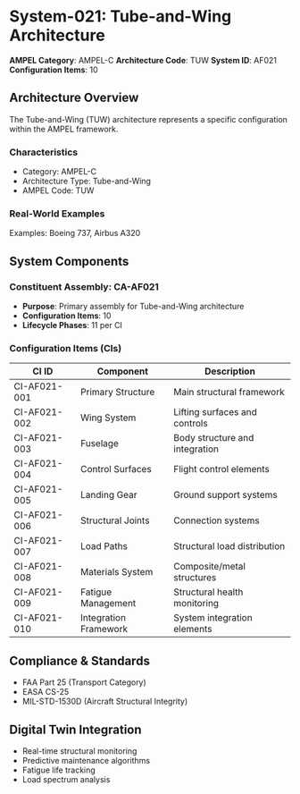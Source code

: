 # System-021: Tube-and-Wing Architecture

**AMPEL Category**: AMPEL-C
**Architecture Code**: TUW
**System ID**: AF021
**Configuration Items**: 10

## Architecture Overview

The Tube-and-Wing (TUW) architecture represents a specific configuration within the AMPEL framework.

### Characteristics
- Category: AMPEL-C
- Architecture Type: Tube-and-Wing
- AMPEL Code: TUW

### Real-World Examples
Examples: Boeing 737, Airbus A320

## System Components

### Constituent Assembly: CA-AF021
- **Purpose**: Primary assembly for Tube-and-Wing architecture
- **Configuration Items**: 10
- **Lifecycle Phases**: 11 per CI

### Configuration Items (CIs)

| CI ID | Component | Description |
|-------|-----------|-------------|
| CI-AF021-001 | Primary Structure | Main structural framework |
| CI-AF021-002 | Wing System | Lifting surfaces and controls |
| CI-AF021-003 | Fuselage | Body structure and integration |
| CI-AF021-004 | Control Surfaces | Flight control elements |
| CI-AF021-005 | Landing Gear | Ground support systems |
| CI-AF021-006 | Structural Joints | Connection systems |
| CI-AF021-007 | Load Paths | Structural load distribution |
| CI-AF021-008 | Materials System | Composite/metal structures |
| CI-AF021-009 | Fatigue Management | Structural health monitoring |
| CI-AF021-010 | Integration Framework | System integration elements |

## Compliance & Standards
- FAA Part 25 (Transport Category)
- EASA CS-25
- MIL-STD-1530D (Aircraft Structural Integrity)

## Digital Twin Integration
- Real-time structural monitoring
- Predictive maintenance algorithms
- Fatigue life tracking
- Load spectrum analysis
